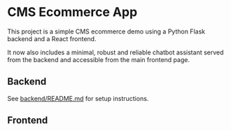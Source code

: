# CMS Ecommerce App

This project is a simple CMS ecommerce demo using a Python Flask backend and a React frontend.

It now also includes a minimal, robust and reliable chatbot assistant served from
the backend and accessible from the main frontend page.

## Backend

See [backend/README.md](backend/README.md) for setup instructions.

## Frontend

